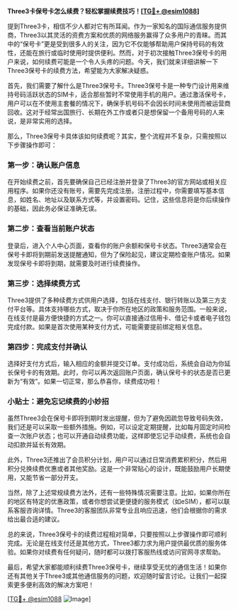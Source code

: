 **Three3卡保号卡怎么续费？轻松掌握续费技巧！[[TG💪+ @esim1088](https://t.me/s/esim1088)]**

提到Three3卡，相信不少人都对它有所耳闻。作为一家知名的国际通信服务提供商，Three3以其灵活的资费方案和优质的网络服务赢得了众多用户的青睐。而其中的“保号卡”更是受到很多人的关注，因为它不仅能够帮助用户保持号码的有效性，还能在旅行或临时使用时提供便利。然而，对于初次接触Three3保号卡的用户来说，如何续费可能是一个令人头疼的问题。今天，我们就来详细讲解一下Three3保号卡的续费方法，希望能为大家解决疑惑。

首先，我们需要了解什么是Three3保号卡。Three3保号卡是一种专门设计用来维持号码活跃状态的SIM卡，适合那些暂时不常使用手机的用户。通过激活保号卡，用户可以在不使用主套餐的情况下，确保手机号码不会因长时间未使用而被运营商回收。这对于经常出国旅行、长期在外工作或者只是想保留一个备用号码的人来说，是非常实用的选择。

那么，Three3保号卡具体该如何续费呢？其实，整个流程并不复杂，只需按照以下步骤操作即可：

### 第一步：确认账户信息

在开始续费之前，首先要确保自己已经注册并登录了Three3的官方网站或相关应用程序。如果你还没有账号，需要先完成注册。注册过程中，你需要填写基本信息，如姓名、地址以及联系方式等，并设置密码。记住，这些信息将是你后续操作的基础，因此务必保证准确无误。

### 第二步：查看当前账户状态

登录后，进入个人中心页面，查看你的账户余额和保号卡状态。Three3通常会在保号卡即将到期前发送提醒通知，但为了保险起见，建议定期检查账户情况。如果发现保号卡即将到期，就需要及时进行续费操作。

### 第三步：选择续费方式

Three3提供了多种续费方式供用户选择，包括在线支付、银行转账以及第三方支付平台等。具体支持哪些方式，取决于你所在地区的政策和服务范围。一般来说，在线支付是最方便快捷的方式之一。你可以直接通过信用卡、借记卡或者电子钱包完成付款。如果是首次使用某种支付方式，可能需要提前绑定相关信息。

### 第四步：完成支付并确认

选择好支付方式后，输入相应的金额并提交订单。支付成功后，系统会自动为你延长保号卡的有效期。此时，你可以再次返回账户页面，确认保号卡的状态是否已更新为“有效”。如果一切正常，那么恭喜你，续费成功啦！

### 小贴士：避免忘记续费的小妙招

虽然Three3会在保号卡即将到期时发出提醒，但为了避免因疏忽导致号码失效，我们还是可以采取一些额外措施。例如，可以设定定期提醒，比如每月固定时间检查一次账户状态；也可以开通自动续费功能，这样即使忘记手动续费，系统也会自动扣款并延长有效期。

此外，Three3还推出了会员积分计划，用户可以通过日常消费累积积分，然后用积分兑换续费优惠或者其他奖励。这是一个非常贴心的设计，既能鼓励用户长期使用，又能节省一部分开支。

当然，除了上述常规续费方法外，还有一些特殊情况需要注意。比如，如果你所在的地区有特定的优惠政策，或者你想尝试更便捷的服务模式（如eSIM），都可以联系客服咨询详情。Three3的客服团队非常专业且响应迅速，他们会根据你的需求给出最合适的建议。

总的来说，Three3保号卡的续费过程相对简单，只要按照以上步骤操作即可顺利完成。无论是在线支付还是其他方式，Three3都力求为用户提供最优质的服务体验。如果你对续费有任何疑问，随时都可以拨打客服热线或访问官网寻求帮助。

最后，希望大家都能顺利续费Three3保号卡，继续享受无忧的通信生活！如果你还有其他关于Three3或其他通信服务的问题，欢迎随时留言讨论。让我们一起探索更多便利高效的解决方案吧！

[[TG💪+ @esim1088](https://t.me/s/esim1088) ![Image](https://i.postimg.cc/4NQfJmqS/Snipaste-2025-05-13-00-14-12.png)]